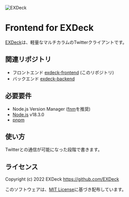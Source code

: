 ![EXDeck](https://user-images.githubusercontent.com/66313777/128413639-b654dffb-e0e7-497a-b376-2c6eb4da5998.gif)

# Frontend for EXDeck

[EXDeck](https://exdeck.jp/)は、軽量なマルチカラムのTwitterクライアントです。

## 関連リポジトリ

- フロントエンド [exdeck-frontend](https://github.com/EXDeck/exdeck-frontend) (このリポジトリ)
- バックエンド [exdeck-backend](https://github.com/EXDeck/exdeck-backend)

## 必要要件

- Node.js Version Manager ([fnm](https://fnm.vercel.app/)を推奨)
- [Node.js](https://nodejs.org/) v18.3.0
- [pnpm](https://pnpm.io/)

## 使い方

Twitterとの通信が可能になった段階で書きます。

## ライセンス

Copyright (c) 2022 EXDeck <https://github.com/EXDeck>

このソフトウェアは、[MIT License](./LICENSE)に基づき配布しています。
